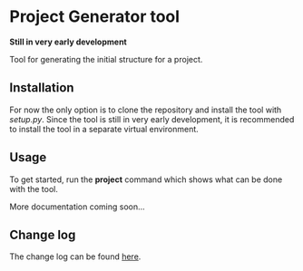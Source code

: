 # Project Generator tool

**Still in very early development**

Tool for generating the initial structure for a project.

## Installation

For now the only option is to clone the repository and install the tool with *setup.py*.
Since the tool is still in very early development, it is recommended to install the
tool in a separate virtual environment.


## Usage

To get started, run the **project** command which shows what can be done with the tool.

More documentation coming soon...


## Change log

The change log can be found [here](CHANGELOG.md).